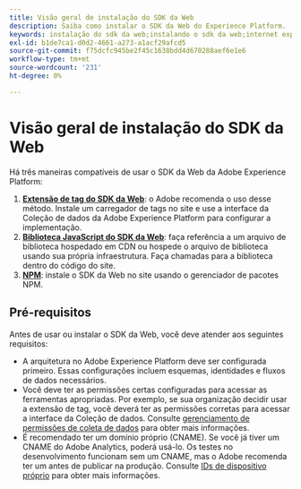 ```yaml
---
title: Visão geral de instalação do SDK da Web
description: Saiba como instalar o SDK da Web do Experience Platform.
keywords: instalação do sdk da web;instalando o sdk da web;internet explorer;promessa;pacote npm
exl-id: b1de7ca1-d0d2-4661-a273-a1acf29afcd5
source-git-commit: f75dcfc945be2f45c1638bdd4d670288aef6e1e6
workflow-type: tm+mt
source-wordcount: '231'
ht-degree: 0%

---
```


# Visão geral de instalação do SDK da Web

Há três maneiras compatíveis de usar o SDK da Web da Adobe Experience Platform:

1. **[Extensão de tag do SDK da Web](extension.md)**: o Adobe recomenda o uso desse método. Instale um carregador de tags no site e use a interface da Coleção de dados da Adobe Experience Platform para configurar a implementação.
1. **[Biblioteca JavaScript do SDK da Web](library.md)**: faça referência a um arquivo de biblioteca hospedado em CDN ou hospede o arquivo de biblioteca usando sua própria infraestrutura. Faça chamadas para a biblioteca dentro do código do site.
1. **[NPM](npm.md)**: instale o SDK da Web no site usando o gerenciador de pacotes NPM.

## Pré-requisitos

Antes de usar ou instalar o SDK da Web, você deve atender aos seguintes requisitos:

* A arquitetura no Adobe Experience Platform deve ser configurada primeiro. Essas configurações incluem esquemas, identidades e fluxos de dados necessários.
* Você deve ter as permissões certas configuradas para acessar as ferramentas apropriadas. Por exemplo, se sua organização decidir usar a extensão de tag, você deverá ter as permissões corretas para acessar a interface da Coleção de dados. Consulte [gerenciamento de permissões de coleta de dados](https://experienceleague.adobe.com/docs/experience-platform/collection/permissions.html) para obter mais informações.
* É recomendado ter um domínio próprio (CNAME). Se você já tiver um CNAME do Adobe Analytics, poderá usá-lo. Os testes no desenvolvimento funcionam sem um CNAME, mas o Adobe recomenda ter um antes de publicar na produção. Consulte [IDs de dispositivo próprio](../identity/first-party-device-ids.md) para obter mais informações.
